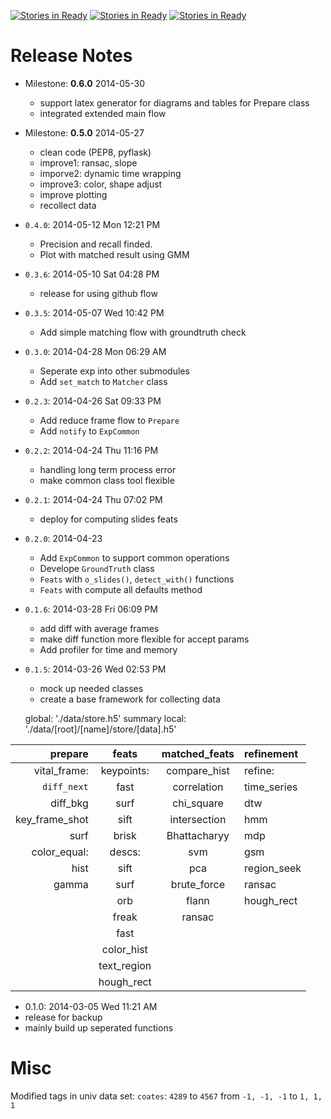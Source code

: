 [![Stories in Ready](https://badge.waffle.io/speed-of-light/pyslider.png?label=ready&title=Ready)](https://waffle.io/speed-of-light/pyslider)
[![Stories in Ready](https://badge.waffle.io/speed-of-light/pyslider.png?label=done&title=Done)](https://waffle.io/speed-of-light/pyslider)
[![Stories in Ready](https://badge.waffle.io/speed-of-light/pyslider.png?label=in_progress&title=Progressing)](https://waffle.io/speed-of-light/pyslider)
# Release Notes

* Milestone: **0.6.0** 2014-05-30
  - support latex generator for diagrams and tables for Prepare class
  - integrated extended main flow

* Milestone: **0.5.0** 2014-05-27
  - clean code (PEP8, pyflask)
  - improve1: ransac, slope
  - imporve2: dynamic time wrapping
  - improve3: color, shape adjust
  - improve plotting
  - recollect data


- `0.4.0`: 2014-05-12 Mon 12:21 PM

  - Precision and recall finded.
  - Plot with matched result using GMM

- `0.3.6`: 2014-05-10 Sat 04:28 PM

  - release for using github flow

- `0.3.5`: 2014-05-07 Wed 10:42 PM

  - Add simple matching flow with groundtruth check

- `0.3.0`: 2014-04-28 Mon 06:29 AM

  - Seperate exp into other submodules
  - Add `set_match` to `Matcher` class

- `0.2.3`: 2014-04-26 Sat 09:33 PM

  - Add reduce frame flow to `Prepare`
  - Add `notify` to `ExpCommon`

- `0.2.2`: 2014-04-24 Thu 11:16 PM

  - handling long term process error
  - make common class tool flexible

- `0.2.1`: 2014-04-24 Thu 07:02 PM

  - deploy for computing slides feats

- `0.2.0`: 2014-04-23

  - Add `ExpCommon` to support common operations
  - Develope `GroundTruth` class
  - `Feats` with `o_slides()`, `detect_with()` functions
  - `Feats` with compute all defaults method

- `0.1.6`: 2014-03-28 Fri 06:09 PM

  - add diff with average frames
  - make diff function more flexible for accept params
  - Add profiler for time and memory

- `0.1.5`: 2014-03-26 Wed 02:53 PM

  - mock up needed classes
  - create a base framework for collecting data

  global: './data/store.h5'
    summary
  local: './data/[root]/[name]/store/[data].h5'

| prepare          | feats         | matched_feats  | refinement     |
|-----------------:|:-------------:|:--------------:|:---------------|
| vital_frame:     | keypoints:    | compare_hist   | refine:        |
|   `diff_next`    |   fast        |   correlation  |   time_series  |
|   diff_bkg       |   surf        |   chi_square   |     dtw        |
|   key_frame_shot |   sift        |   intersection |     hmm        |
|   surf           |   brisk       |   Bhattacharyy |     mdp        |
| color_equal:     | descs:        | svm            |     gsm        |
|   hist           |   sift        | pca            |   region_seek  |
|   gamma          |   surf        | brute_force    |     ransac     |
|                  |   orb         | flann          |     hough_rect |
|                  |   freak       | ransac         |                |
|                  |   fast        |                |                |
|                  |   color_hist  |                |                |
|                  |   text_region |                |                |                                                                                 a
|                  |   hough_rect  |                |                |


- 0.1.0: 2014-03-05 Wed 11:21 AM
 - release for backup
 - mainly build up seperated functions


# Misc

Modified tags in univ data set:
`coates`: `4289` to `4567` from `-1, -1, -1` to `1, 1, 1`
